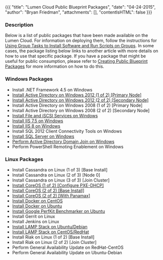 {{{
  "title": "Lumen Cloud Public Blueprint Packages",
  "date": "04-24-2015",
  "author": "Bryan Friedman",
  "attachments": [],
  "contentIsHTML": false
}}}

### Description
Below is a list of public packages that have been made available on the Lumen Cloud. For information on deploying them, follow the instructions for [Using Group Tasks to Install Software and Run Scripts on Groups](../Servers/using-group-tasks-to-install-software-and-run-scripts-on-groups.md). In some cases, the package listing below links to another article with more details on how to use that specific package. If you have a package that might be useful for public consumption, please refer to [Creating Public Blueprint Packages](../Blueprints/creating-public-blueprint-packages.md) for more information on how to do this.

### Windows Packages
- Install .NET Framework 4.5 on Windows
- [Install Active Directory on Windows 2012 (1 of 2) \[Primary Node\]](../Blueprints/deploy-microsoft-windows-2012-active-directory-domain-services.md)
- [Install Active Directory on Windows 2012 (2 of 2) \[Secondary Node\]](../Blueprints/deploy-microsoft-windows-2012-active-directory-domain-services.md)
- Install Active Directory on Windows 2008 (1 of 2) [Primary Node]
- Install Active Directory on Windows 2008 (2 of 2) [Secondary Node]
- [Install File and iSCSI Services on Windows](../Blueprints/Install-File-and-iSCSI-Services-on-Windows.md)
- [Install IIS 7.5 on Windows](../Blueprints/Install-IIS-on-Windows.md)
- [Install IIS 8 on Windows](../Blueprints/Install-IIS-on-Windows.md)
- Install SQL 2012 Client Connectivity Tools on Windows
- [Install SQL Server on Windows](../Blueprints/deploy-microsoft-sql-server-using-blueprint.md)
- [Perform Active Directory Domain Join on Windows](../Blueprints/perform-active-directory-domain-join-on-windows.md)
- Perform PowerShell Remoting Enablement on Windows

### Linux Packages
- Install Cassandra on Linux (1 of 3) [Base Install]
- Install Cassandra on Linux (2 of 3) [Node 0]
- Install Cassandra on Linux (3 of 3) [Join Cluster]
- [Install CoreOS (1 of 2) \[Configure PXE-DHCP\]](../Servers/building-coreos-server-cluster-on-the-lumen-cloud.md)
- [Install CoreOS (2 of 2) \[Base Install\]](../Servers/building-coreos-server-cluster-on-the-lumen-cloud.md)
- [Install CoreOS (2 of 2) \[With Panamax\]](../Servers/building-coreos-server-cluster-on-the-lumen-cloud.md)
- [Install Docker on CentOS](../Blueprints/using-docker-on-lumen-cloud-servers.md)
- [Install Docker on Ubuntu](../Blueprints/using-docker-on-lumen-cloud-servers.md)
- [Install Google PerfKit Benchmarker on Ubuntu](../Blueprints/installing-google-perfkit-benchmarker.md)
- Install Gerrit on Linux
- Install Jenkins on Linux
- [Install LAMP Stack on Ubuntu/Debian](../Blueprints/installing-lamp-stack-on-lumen-cloud-servers.md)
- [Install LAMP Stack on CentOS/RedHat](../Blueprints/installing-lamp-stack-on-lumen-cloud-servers.md)
- Install Riak on Linux (1 of 2) [Base Install]
- Install Riak on Linux (2 of 2) [Join Cluster]
- Perform General Availability Update on RedHat-CentOS
- Perform General Availability Update on Ubuntu-Debian
